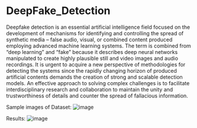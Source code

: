 # DeepFake_Detection
Deepfake detection is an essential artificial intelligence field focused on the development 
of mechanisms for identifying and controlling the spread of synthetic media – false audio, 
visual, or combined content produced employing advanced machine learning systems. 
The term is combined from “deep learning” and “fake” because it describes deep neural 
networks manipulated to create highly plausible still and video images and audio 
recordings. It is urgent to acquire a new perspective of methodologies for detecting the 
systems since the rapidly changing horizon of produced artificial contents demands the 
creation of strong and scalable detection models. An effective approach to solving 
complex challenges is to facilitate interdisciplinary research and collaboration to maintain 
the unity and trustworthiness of details and counter the spread of fallacious information.


Sample images of Dataset:
![image](https://github.com/user-attachments/assets/c688b78c-8764-4ec0-ae0a-22bfc4a48a5c)

Results:
![image](https://github.com/user-attachments/assets/74073331-1110-49b2-8cb4-d440c6260095)

